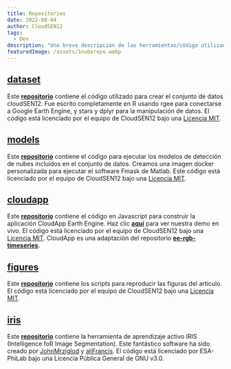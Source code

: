```yaml
---
title: Repositories
date: 2022-08-04
author: CloudSEN12
tags:
  - Dev
description: "Una breve descripción de las herramientas/código utilizadas para construir cloudSEN12."
featuredImage: /assets/1nuberepo.webp
---
```



## [**dataset**](https://github.com/cloudsen12/dataset)

Este [**repositorio**](https://github.com/cloudsen12/dataset) contiene el código utilizado para crear el conjunto de datos cloudSEN12. Fue escrito completamente en R usando rgee para conectarse a Google Earth Engine, y stars y dplyr para la manipulación de datos. El código está licenciado por el equipo de CloudSEN12 bajo una [Licencia MIT](https://opensource.org/license/MIT).

## [**models**](https://github.com/cloudsen12/models)

Este [**repositorio**](https://github.com/cloudsen12/models) contiene el código para ejecutar los modelos de detección de nubes incluidos en el conjunto de datos. Creamos una imagen docker personalizada para ejecutar el software Fmask de Matlab. Este código está licenciado por el equipo de CloudSEN12 bajo una [Licencia MIT](https://opensource.org/license/MIT).

## [**cloudapp**](https://github.com/cloudsen12/CloudApp)

Este [**repositorio**](https://github.com/cloudsen12/CloudApp) contiene el código en Javascript para construir la aplicación CloudApp Earth Engine. Haz clic [**aquí**](https://ee-leslyarcelly213.projects.earthengine.app/view/cloudapp#run=true;sensor=Sentinel-2%20SR;lon=-76.39138073674154;lat=-12.316563873945507;rgb=SWIR1%2FNIR%2FGREEN;initYear=2018;initMonth=8;initDay=12;cloud=30;chipwidth=2;imgid=20190212T142031_20190212T143214_T19FDF;llb1=-1;ulb1=1;llndvi=-1;ulndvi=1;llb11=-1;ulb11=1;) para ver nuestra demo en vivo. El código está licenciado por el equipo de CloudSEN12 bajo una [Licencia MIT](https://opensource.org/license/MIT). CloudApp es una adaptación del repositorio [**ee-rgb-timeseries**](https://github.com/jdbcode/ee-rgb-timeseries).

## [**figures**](https://github.com/cloudsen12/figures)

Este [**repositorio**](https://github.com/cloudsen12/figures) contiene los scripts para reproducir las figuras del artículo. El código está licenciado por el equipo de CloudSEN12 bajo una [Licencia MIT](https://opensource.org/license/MIT).

## [**iris**](https://github.com/cloudsen12/iris)

Este [**repositorio**](https://github.com/cloudsen12/iris) contiene la herramienta de aprendizaje activo IRIS (Intelligence foR Image Segmentation). Este fantástico software ha sido creado por [JohnMrziglod](https://github.com/JohnMrziglod) y [aliFrancis](https://github.com/aliFrancis). El código está licenciado por ESA-PhiLab bajo una Licencia Pública General de GNU v3.0.


